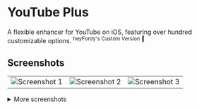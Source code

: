 # YouTube Plus
A flexible enhancer for YouTube on iOS, featuring over hundred customizable options.
<sup> heyFordy's Custom Version 🗿
## Screenshots
<table>
   <tr>
      <td><img src="Resources/scr1.jpg" alt="Screenshot 1" /></td>
      <td><img src="Resources/scr2.jpg" alt="Screenshot 2" /></td>
      <td><img src="Resources/scr3.jpg" alt="Screenshot 3" /></td>
   </tr>
</table>

<details>
  <summary>More screenshots</summary>
  <table>
    <tr>
      <td><img src="Resources/scr4.jpg" alt="Screenshot 4" /></td>
      <td><img src="Resources/scr5.jpg" alt="Screenshot 5" /></td>
      <td><img src="Resources/scr6.jpg" alt="Screenshot 6" /></td>
    </tr>
    <tr>
      <td><img src="Resources/scr7.jpg" alt="Screenshot 7" /></td>
      <td><img src="Resources/scr8.jpg" alt="Screenshot 8" /></td>
      <td><img src="Resources/scr9.jpg" alt="Screenshot 9" /></td>
    </tr>
  </table>
</details>